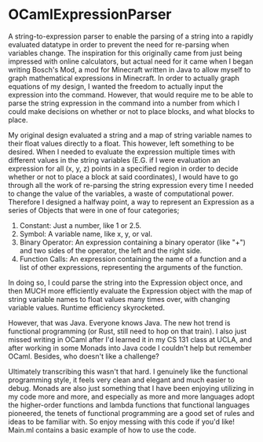 # OCamlExpressionParser
A string-to-expression parser to enable the parsing of a string into a rapidly evaluated datatype in order to prevent the need for re-parsing when variables change. The inspiration for this originally came from just being impressed with online calculators, but actual need for it came when I began writing Bosch's Mod, a mod for Minecraft written in Java to allow myself to graph mathematical expressions in Minecraft. In order to actually graph equations of my design, I wanted the freedom to actually input the expression into the command. However, that would require me to be able to parse the string expression in the command into a number from which I could make decisions on whether or not to place blocks, and what blocks to place.

My original design evaluated a string and a map of string variable names to their float values directly to a float. This however, left something to be desired. When I needed to evaluate the expression multiple times with different values in the string variables (E.G. if I were evaluation an expression for all (x, y, z) points in a specified region in order to decide whether or not to place a block at said coordinates), I would have to go through all the work of re-parsing the string expression every time I needed to change the value of the variables, a waste of computational power. Therefore I designed a halfway point, a way to represent an Expression as a series of Objects that were in one of four categories;

1. Constant: Just a number, like 1 or 2.5.
2. Symbol: A variable name, like x, y, or val.
3. Binary Operator: An expression containing a binary operator (like "+") and two sides of the operator, the left and the right side.
4. Function Calls: An expression containing the name of a function and a list of other expressions, representing the arguments of the function.

In doing so, I could parse the string into the Expression object once, and then MUCH more efficiently evaluate the Expression object with the map of string variable names to float values many times over, with changing variable values. Runtime efficiency skyrocketed.

However, that was Java. Everyone knows Java. The new hot trend is functional programming (or Rust, still need to hop on that train). I also just missed writing in OCaml after I'd learned it in my CS 131 class at UCLA, and after working in some Monads into Java code I couldn't help but remember OCaml. Besides, who doesn't like a challenge?

Ultimately transcribing this wasn't that hard. I genuinely like the functional programming style, it feels very clean and elegant and much easier to debug. Monads are also just something that I have been enjoying utilizing in my code more and more, and especially as more and more languages adopt the higher-order functions and lambda functions that functional languages pioneered, the tenets of functional programming are a good set of rules and ideas to be familiar with. So enjoy messing with this code if you'd like! Main.ml contains a basic example of how to use the code.
